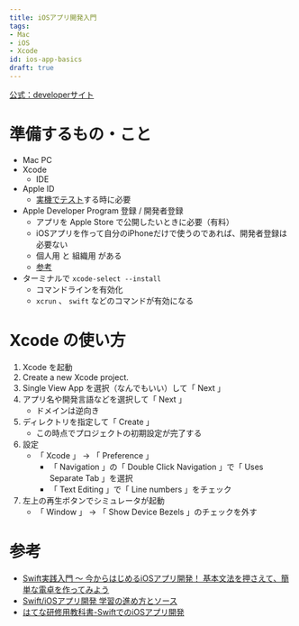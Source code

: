 ```yaml
---
title: iOSアプリ開発入門
tags:
- Mac
- iOS
- Xcode
id: ios-app-basics
draft: true
---
```


[公式：developerサイト](https://developer.apple.com/develop/jp/)

# 準備するもの・こと

- Mac PC
- Xcode
    - IDE
- Apple ID
    - [実機でテスト](https://i-app-tec.com/ios/device-test.html)する時に必要
- Apple Developer Program 登録 / 開発者登録
    - アプリを Apple Store で公開したいときに必要（有料）
    - iOSアプリを作って自分のiPhoneだけで使うのであれば、開発者登録は必要ない
    - 個人用 と 組織用 がある
    - [参考](https://i-app-tec.com/ios/developer-registration.html)
- ターミナルで `xcode-select --install`
    - コマンドラインを有効化
    - `xcrun` 、 `swift` などのコマンドが有効になる

# Xcode の使い方

1. Xcode を起動
2. Create a new Xcode project.
3. Single View App を選択（なんでもいい）して「 Next 」
4. アプリ名や開発言語などを選択して「 Next 」
    - ドメインは逆向き
5. ディレクトリを指定して「 Create 」
    - この時点でプロジェクトの初期設定が完了する
6. 設定
    - 「 Xcode 」 -> 「 Preference 」
        - 「 Navigation 」の「 Double Click Navigation 」で「 Uses Separate Tab 」を選択
        - 「 Text Editing 」で「 Line numbers 」をチェック
7. 左上の再生ボタンでシミュレータが起動
    - 「 Window 」 -> 「 Show Device Bezels 」のチェックを外す

# 参考

- [Swift実践入門 〜 今からはじめるiOSアプリ開発！ 基本文法を押さえて、簡単な電卓を作ってみよう](https://employment.en-japan.com/engineerhub/entry/2017/05/25/110000)
- [Swift/iOSアプリ開発 学習の進め方とソース](https://qiita.com/y-some/items/200db9ac37150effc8ed)
- [はてな研修用教科書-SwiftでのiOSアプリ開発](https://github.com/hatena/Hatena-Textbook/blob/master/swift-development-apps.md)

